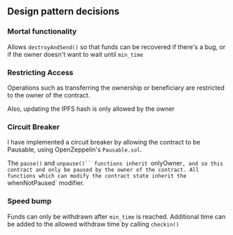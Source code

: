 ## Design pattern decisions

### Mortal functionality

Allows `destroyAndSend()` so that funds can be recovered if there's a bug, or if the owner doesn't want to wait until `min_time`

### Restricting Access

Operations such as transferring the ownership or beneficiary are restricted to the owner of the contract.

Also, updating the IPFS hash is only allowed by the owner

### Circuit Breaker

I have implemented a circuit breaker by allowing the contract to be Pausable, using OpenZeppelin's `Pausable.sol`.

The `pause()` and `unpause()`` functions inherit `onlyOwner`, and so this contract and only be paused by the owner of the contract. All functions which can modify the contract state inherit the `whenNotPaused` modifier.

### Speed bump

Funds can only be withdrawn after `min_time` is reached. Additional time can be added to the allowed withdraw time by calling `checkin()`
